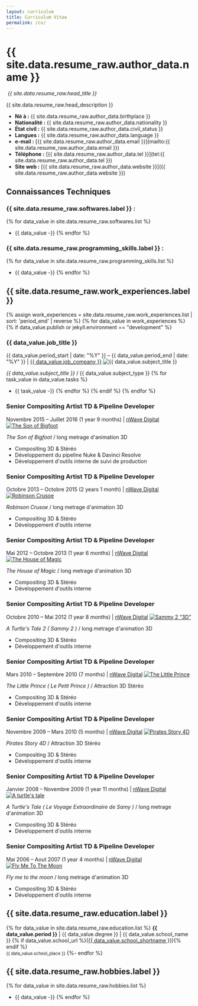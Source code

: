```yaml
---
layout: curriculum
title: Curriculum Vitae
permalink: /cv/
---
```


{{ site.data.resume_raw.author_data.name }}
==============
<img title=""
     class="float-this film-thumb"
     src="/static/matthieu-cadet-portrait.png">
_{{ site.data.resume_raw.head_title }}_

{{ site.data.resume_raw.head_description }}

* __Né à :__ {{ site.data.resume_raw.author_data.birthplace }}
* __Nationalité :__ {{ site.data.resume_raw.author_data.nationality }}
* __État civil :__ {{ site.data.resume_raw.author_data.civil_status }}
* __Langues :__ {{ site.data.resume_raw.author_data.language }}
* __e-mail :__ [{{ site.data.resume_raw.author_data.email }}](mailto:{{ site.data.resume_raw.author_data.email }})
* __Téléphone :__ [{{ site.data.resume_raw.author_data.tel }}](tel:{{ site.data.resume_raw.author_data.tel }})
* __Site web :__ [{{ site.data.resume_raw.author_data.website }}]({{ site.data.resume_raw.author_data.website }})

Connaissances Techniques
------------------------
### {{ site.data.resume_raw.softwares.label }} :
{% for data_value in site.data.resume_raw.softwares.list %}
- {{ data_value -}}
{% endfor %}

### {{ site.data.resume_raw.programming_skills.label }} :
{% for data_value in site.data.resume_raw.programming_skills.list %}
- {{ data_value -}}
{% endfor %}

{{ site.data.resume_raw.work_experiences.label }}
-------------------------
<!-- TODO: add french month name https://stackoverflow.com/a/38946698 -->
{% assign work_experiences = site.data.resume_raw.work_experiences.list | sort: 'period_end' | reverse %}
{% for data_value in work_experiences %}
{% if data_value.publish or jekyll.environment == "development" %}
### {{ data_value.job_title }}
<span class="cv-when-where">{{ data_value.period_start | date: "%Y" }} &ndash; {{ data_value.period_end | date: "%Y" }} | <a href="{{ data_value.job_company_url }}" target="_blank">{{ data_value.job_company }}</a></span>
<img title="{{ data_value.subject_title }}"
    class="float-this film-thumb"
    src="{{ data_value.subject_thumbnail }}">

*{{ data_value.subject_title }}* / {{ data_value.subject_type }}
{% for task_value in data_value.tasks %}
- {{ task_value -}}
{% endfor %}
{% endif %}
{% endfor %}
<div style="clear: both;"></div>

### Senior Compositing Artist TD & Pipeline Developer
<span class="cv-when-where">Novembre 2015 &ndash; Juillet 2016 (1 year 9 months) | <a href="http://www.nwave.com/" target="_blank">nWave Digital</a></span>
<a href="https://youtu.be/9BFweFCDpsM" target="_blank">
<img title="The Son of Bigfoot"
     class="float-this film-thumb"
     src="/static/movie_posters/son-of-bigfoot-poster.jpg">
</a>

*The Son of Bigfoot* / long metrage d'animation 3D
- Compositing 3D & Stéréo
- Développement du pipeline Nuke & Davinci Resolve
- Développement d'outils interne de suivi de production

<div style="clear: both;"></div>

### Senior Compositing Artist TD & Pipeline Developer
<span class="cv-when-where">Octobre 2013 &ndash; Octobre 2015 (2 years 1 month) | <a href="http://www.nwave.com/" target="_blank">nWave Digital</a></span>
<a href="https://vimeo.com/133013937" target="_blank">
<img title="Robinson Crusoe"
     class="float-this film-thumb"
     src="/static/movie_posters/robinson-crusoe-poster.jpg">
</a>

*Robinson Crusoe* / long metrage d'animation 3D
- Compositing 3D & Stéréo
- Développement d'outils interne

<div style="clear: both;"></div>


### Senior Compositing Artist TD & Pipeline Developer
<span class="cv-when-where">Mai 2012 &ndash; Octobre 2013 (1 year 6 months) | <a href="http://www.nwave.com/" target="_blank">nWave Digital</a></span>
<a href="https://vimeo.com/77062169" target="_blank">
<img title="The House of Magic"
     class="float-this film-thumb"
     src="/static/movie_posters/house-of-magic-poster.jpg">
</a>

*The House of Magic* / long metrage d'animation 3D
- Compositing 3D & Stéréo
- Développement d'outils interne

<div style="clear: both;"></div>


### Senior Compositing Artist TD & Pipeline Developer
<span class="cv-when-where">Octobre 2010 &ndash; Mai 2012 (1 year 8 months) | <a href="http://www.nwave.com/" target="_blank">nWave Digital</a></span>
<a href="https://youtu.be/pv8cs0RQJrI" target="_blank">
<img title="Sammy 2 “3D”"
     class="float-this film-thumb"
     src="/static/movie_posters/sammy2-poster.jpg">
</a>

*A Turtle's Tale 2 ( Sammy 2 )* / long metrage d'animation 3D
- Compositing 3D & Stéréo
- Développement d'outils interne

<div style="clear: both;"></div>


### Senior Compositing Artist TD & Pipeline Developer
<span class="cv-when-where">Mars 2010 &ndash; Septembre 2010 (7 months) | <a href="http://www.nwave.com/" target="_blank">nWave Digital</a></span>
<a href="https://youtu.be/35r3-y7BSts" target="_blank">
<img title="The Little Prince"
     class="float-this film-thumb"
     src="/static/movie_posters/the-little-prince-poster.jpg">
</a>

*The Little Prince ( Le Petit Prince )* / Attraction 3D Stéréo
- Compositing 3D & Stéréo
- Développement d'outils interne

<div style="clear: both;"></div>


### Senior Compositing Artist TD & Pipeline Developer
<span class="cv-when-where">Novembre 2009 &ndash; Mars 2010 (5 months) | <a href="http://www.nwave.com/" target="_blank">nWave Digital</a></span>
<a href="https://youtu.be/O9g0yu4Ms4A" target="_blank">
<img title="Pirates Story 4D"
     class="float-this film-thumb"
     src="/static/movie_posters/pirates-story-poster.jpg">
</a>

*Pirates Story 4D* / Attraction 3D Stéréo
- Compositing 3D & Stéréo
- Développement d'outils interne

<div style="clear: both;"></div>


### Senior Compositing Artist TD & Pipeline Developer
<span class="cv-when-where">Janvier 2008 &ndash; Novembre 2009 (1 year 11 months) | <a href="http://www.nwave.com/" target="_blank">nWave Digital</a></span>
<a href="https://vimeo.com/75391177" target="_blank">
<img title="A turtle's tale"
     class="float-this film-thumb"
     src="/static/movie_posters/sammy1-poster.jpg">
</a>

*A Turtle's Tale ( Le Voyage Extraordinaire de Samy )* / long metrage d'animation 3D
- Compositing 3D & Stéréo
- Développement d'outils interne

<div style="clear: both;"></div>


### Senior Compositing Artist TD & Pipeline Developer
<span class="cv-when-where">Mai 2006 &ndash; Aout 2007 (1 year 4 months) | <a href="http://www.nwave.com/" target="_blank">nWave Digital</a></span>
<a href="https://youtu.be/a1smyXGnZao" target="_blank">
<img title="Fly Me To The Moon"
     class="float-this film-thumb"
     src="/static/movie_posters/fly-me-to-the-moon-poster.jpg">
</a>

*Fly me to the moon* / long metrage d'animation 3D
- Compositing 3D & Stéréo
- Développement d'outils interne

<div style="clear: both;"></div>


{{ site.data.resume_raw.education.label }}
---------
{% for data_value in site.data.resume_raw.education.list %}
__{{ data_value.period }}__ | {{ data_value.degree }} | {{ data_value.school_name }} {% if data_value.school_url %}(<a href="{{ data_value.school_url }}" target="_blank">{{ data_value.school_shortname }}</a>){% endif %}<br><small>{{ data_value.school_place }}</small>
{%- endfor %}

{{ site.data.resume_raw.hobbies.label }}
-------
{% for data_value in site.data.resume_raw.hobbies.list %}
- {{ data_value -}}
{% endfor %}
